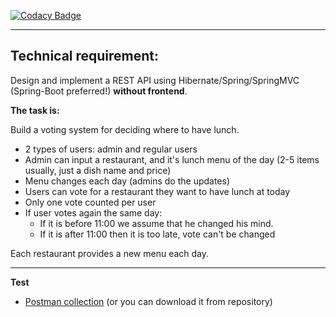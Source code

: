 [![Codacy Badge](https://app.codacy.com/project/badge/Grade/5fe3cef3c372487ba53d005c94d2b6d6)](https://app.codacy.com/gh/Craevan/VoteSystem/dashboard?utm_source=gh&utm_medium=referral&utm_content=&utm_campaign=Badge_grade)

___

##  Technical requirement:
Design and implement a REST API using Hibernate/Spring/SpringMVC (Spring-Boot preferred!) **without frontend**.

**The task is:**

Build a voting system for deciding where to have lunch.

* 2 types of users: admin and regular users
* Admin can input a restaurant, and it's lunch menu of the day (2-5 items usually, just a dish name and price)
* Menu changes each day (admins do the updates)
* Users can vote for a restaurant they want to have lunch at today
* Only one vote counted per user
* If user votes again the same day:
    - If it is before 11:00 we assume that he changed his mind.
    - If it is after 11:00 then it is too late, vote can't be changed

Each restaurant provides a new menu each day.

---

**Test**

* [Postman collection](https://www.postman.com/crevan/workspace/votesystem) (or you can download it from repository)
